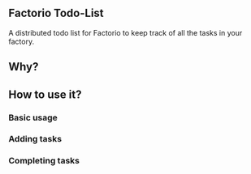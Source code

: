 Factorio Todo-List
------------------

A distributed todo list for Factorio to keep track of all the tasks in your factory.

## Why?

## How to use it?

### Basic usage

### Adding tasks

### Completing tasks